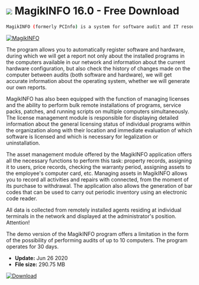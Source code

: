 # ![](https://cdn.softexe.net/static/icon/win.gif) MagikINFO 16.0 - Free Download

```sh
MagikINFO (formerly PCInfo) is a system for software audit and IT resource management in companies.
```
[![MagikINFO](https://gallery.dpcdn.pl/imgc/Tools/13735/g_-_420x350_1.5_-_x20131120210900_0.png)](https://softexe.net/win/business/management/magikinfo:aahf.html)

The program allows you to automatically register software and hardware, during which we will get a report not only about the installed programs in the computers available in our network and information about the current hardware configuration, but also check the history of changes made on the computer between audits (both software and hardware), we will get accurate information about the operating system, whether we will generate our own reports.
 
 MagikINFO has also been equipped with the function of managing licenses and the ability to perform bulk remote installations of programs, service packs, patches, and running scripts on multiple computers simultaneously. The license management module is responsible for displaying detailed information about the general licensing status of individual programs within the organization along with their location and immediate evaluation of which software is licensed and which is necessary for legalization or uninstallation.
 
 The asset management module offered by the MagikINFO application offers all the necessary functions to perform this task: property records, assigning it to users, price records, checking the warranty period, assigning assets to the employee's computer card, etc. Managing assets in MagikINFO allows you to record all activities and repairs with connected, from the moment of its purchase to withdrawal. The application also allows the generation of bar codes that can be used to carry out periodic inventory using an electronic code reader.
 
 All data is collected from remotely installed agents residing at individual terminals in the network and displayed at the administrator's position. 
 Attention!
 
 The demo version of the MagikINFO program offers a limitation in the form of the possibility of performing audits of up to 10 computers. The program operates for 30 days.


- **Update:** Jun 26 2020
- **File size:** 290.75 MB

[![Download](https://cdn.softexe.net/static/img/download.png)](https://softexe.net/win/business/management/magikinfo:aahf.html)

